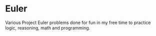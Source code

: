 Euler
=====

Various Project Euler problems done for fun in my free time to practice logic, reasoning, math and programming.
